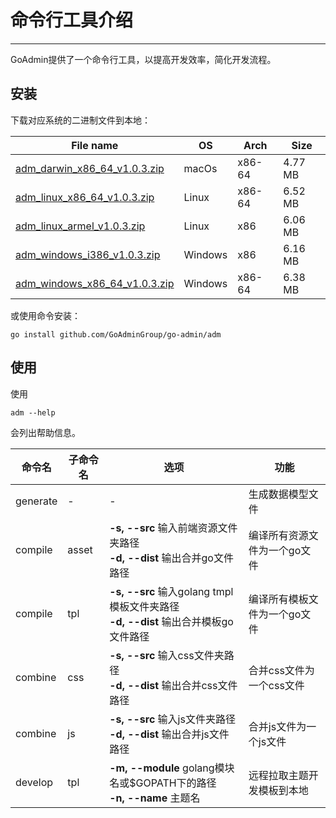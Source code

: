 # 命令行工具介绍
---

GoAdmin提供了一个命令行工具，以提高开发效率，简化开发流程。

## 安装


下载对应系统的二进制文件到本地：

|  File name   | OS  | Arch  | Size  |
|  ----  | ----  | ----  |----  |
| [adm_darwin_x86_64_v1.0.3.zip](http://file.go-admin.cn/go_admin/cli/v1_0_3/adm_darwin_x86_64_v1.0.3.zip)  | macOs | x86-64 | 4.77 MB
| [adm_linux_x86_64_v1.0.3.zip](http://file.go-admin.cn/go_admin/cli/v1_0_3/adm_linux_x86_64_v1.0.3.zip)  | Linux | x86-64   | 6.52 MB
| [adm_linux_armel_v1.0.3.zip](http://file.go-admin.cn/go_admin/cli/v1_0_3/adm_linux_armel_v1.0.3.zip)  | Linux | x86   | 6.06 MB
| [adm_windows_i386_v1.0.3.zip](http://file.go-admin.cn/go_admin/cli/v1_0_3/adm_windows_i386_v1.0.3.zip)  | Windows | x86  |6.16 MB
| [adm_windows_x86_64_v1.0.3.zip](http://file.go-admin.cn/go_admin/cli/v1_0_3/adm_windows_x86_64_v1.0.3.zip)  | Windows | x86-64   |6.38 MB


或使用命令安装：

```
go install github.com/GoAdminGroup/go-admin/adm
```

## 使用

使用

```
adm --help
```

会列出帮助信息。

|  命令名  |  子命令名   | 选项  | 功能  | 
|  ---- | ---- | ----  | ----  |
| generate  |  - | - | 生成数据模型文件
| compile  | asset| **-s, --src** 输入前端资源文件夹路径<br>**-d, --dist** 输出合并go文件路径 | 编译所有资源文件为一个go文件
| compile  | tpl | **-s, --src** 输入golang tmpl模板文件夹路径<br>**-d, --dist** 输出合并模板go文件路径 | 编译所有模板文件为一个go文件
| combine  | css| **-s, --src** 输入css文件夹路径<br>**-d, --dist** 输出合并css文件路径 | 合并css文件为一个css文件
| combine  | js | **-s, --src** 输入js文件夹路径<br>**-d, --dist** 输出合并js文件路径 | 合并js文件为一个js文件
| develop  | tpl | **-m, --module** golang模块名或$GOPATH下的路径<br>**-n, --name** 主题名 | 远程拉取主题开发模板到本地

